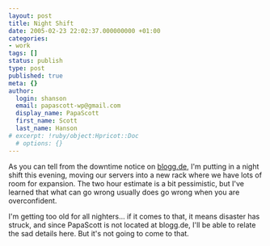 ```yaml
---
layout: post
title: Night Shift
date: 2005-02-23 22:02:37.000000000 +01:00
categories:
- work
tags: []
status: publish
type: post
published: true
meta: {}
author:
  login: shanson
  email: papascott-wp@gmail.com
  display_name: PapaScott
  first_name: Scott
  last_name: Hanson
# excerpt: !ruby/object:Hpricot::Doc
  # options: {}
---
```

<p>As you can tell from the downtime notice on <a href="http://blogg.de/">blogg.de</a>, I'm putting in a night shift this evening, moving our servers into a new rack where we have lots of room for expansion. The two hour estimate is a bit pessimistic, but I've learned that what can go wrong usually does go wrong when you are overconfident.</p>
<p>I'm getting too old for all nighters... if it comes to that, it means disaster has struck, and since PapaScott is not located at blogg.de, I'll be able to relate the sad details here. But it's not going to come to that.</p>
